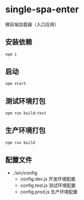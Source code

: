 # single-spa-enter
微前端加载器（入口应用）

## 安装依赖
```sh
npm i
```
## 启动
```sh
npm start
```
## 测试环境打包
```sh
npm run build:test
```

## 生产环境打包
```sh
npm run build
```

## 配置文件
- ./src/config
    - config.dev.js 开发环境配置
    - config.test.js 测试环境配置
    - config.prod.js 生产环境配置